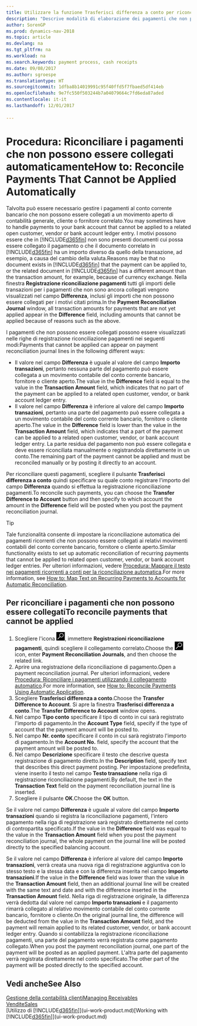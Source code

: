 ```yaml
---
title: Utilizzare la funzione Trasferisci differenza a conto per riconciliare i pagamenti
description: "Descrive modalità di elaborazione dei pagamenti che non possono essere collegati a un documento, ad esempio, quando un tasso di cambio comporta una differenza negli importi."
author: SorenGP
ms.prod: dynamics-nav-2018
ms.topic: article
ms.devlang: na
ms.tgt_pltfrm: na
ms.workload: na
ms.search.keywords: payment process, cash receipts
ms.date: 09/08/2017
ms.author: sgroespe
ms.translationtype: HT
ms.sourcegitcommit: 1dfba8b14019991c95f40ffd5f7fbaed5df414eb
ms.openlocfilehash: 9e7fc550f503244b7a04079664c7fd6eda87aded
ms.contentlocale: it-it
ms.lasthandoff: 12/01/2017

---
```

# <a name="how-to-reconcile-payments-that-cannot-be-applied-automatically"></a><span data-ttu-id="1af82-103">Procedura: Riconciliare i pagamenti che non possono essere collegati automaticamente</span><span class="sxs-lookup"><span data-stu-id="1af82-103">How to: Reconcile Payments That Cannot be Applied Automatically</span></span>
<span data-ttu-id="1af82-104">Talvolta può essere necessario gestire i pagamenti al conto corrente bancario che non possono essere collegati a un movimento aperto di contabilità generale, cliente o fornitore correlato.</span><span class="sxs-lookup"><span data-stu-id="1af82-104">You may sometimes have to handle payments to your bank account that cannot be applied to a related open customer, vendor or bank account ledger entry.</span></span> <span data-ttu-id="1af82-105">I motivi possono essere che in [!INCLUDE[d365fin](includes/d365fin_md.md)] non sono presenti documenti cui possa essere collegato il pagamento o che il documento correlato in [!INCLUDE[d365fin](includes/d365fin_md.md)] ha un importo diverso da quello della transazione, ad esempio, a causa del cambio della valuta.</span><span class="sxs-lookup"><span data-stu-id="1af82-105">Reasons may be that no document exists in [!INCLUDE[d365fin](includes/d365fin_md.md)] that the payment can be applied to, or the related document in [!INCLUDE[d365fin](includes/d365fin_md.md)] has a different amount than the transaction amount, for example, because of currency exchange.</span></span> <span data-ttu-id="1af82-106">Nella finestra **Registrazione riconciliazione pagamenti** tutti gli importi delle transazioni per i pagamenti che non sono ancora collegati vengono visualizzati nel campo **Differenza**, inclusi gli importi che non possono essere collegati per i motivi citati prima.</span><span class="sxs-lookup"><span data-stu-id="1af82-106">In the **Payment Reconciliation Journal** window, all transaction amounts for payments that are not yet applied appear in the **Difference** field, including amounts that cannot be applied because of reasons such as the above.</span></span>

<span data-ttu-id="1af82-107">I pagamenti che non possono essere collegati possono essere visualizzati nelle righe di registrazione riconciliazione pagamenti nei seguenti modi:</span><span class="sxs-lookup"><span data-stu-id="1af82-107">Payments that cannot be applied can appear on payment reconciliation journal lines in the following different ways:</span></span>

* <span data-ttu-id="1af82-108">Il valore nel campo **Differenza** è uguale al valore del campo **Importo transazioni**, pertanto nessuna parte del pagamento può essere collegata a un movimento contabile del conto corrente bancario, fornitore o cliente aperto.</span><span class="sxs-lookup"><span data-stu-id="1af82-108">The value in the **Difference** field is equal to the value in the **Transaction Amount** field, which indicates that no part of the payment can be applied to a related open customer, vendor, or bank account ledger entry.</span></span>
* <span data-ttu-id="1af82-109">Il valore nel campo **Differenza** è inferiore al valore del campo **Importo transazioni**, pertanto una parte del pagamento può essere collegata a un movimento contabile del conto corrente bancario, fornitore o cliente aperto.</span><span class="sxs-lookup"><span data-stu-id="1af82-109">The value in the **Difference** field is lower than the value in the **Transaction Amount** field, which indicates that a part of the payment can be applied to a related open customer, vendor, or bank account ledger entry.</span></span> <span data-ttu-id="1af82-110">La parte residua del pagamento non può essere collegata e deve essere riconciliata manualmente o registrandola direttamente in un conto.</span><span class="sxs-lookup"><span data-stu-id="1af82-110">The remaining part of the payment cannot be applied and must be reconciled manually or by posting it directly to an account.</span></span>

<span data-ttu-id="1af82-111">Per riconciliare questi pagamenti, scegliere il pulsante **Trasferisci differenza a conto** quindi specificare su quale conto registrare l'importo del campo **Differenza** quando si effettua la registrazione riconciliazione pagamenti.</span><span class="sxs-lookup"><span data-stu-id="1af82-111">To reconcile such payments, you can choose the **Transfer Difference to Account** button and then specify to which account the amount in the **Difference** field will be posted when you post the payment reconciliation journal.</span></span>

> [!TIP]  
>   <span data-ttu-id="1af82-112">Tale funzionalità consente di impostare la riconciliazione automatica dei pagamenti ricorrenti che non possono essere collegati ai relativi movimenti contabili del conto corrente bancario, fornitore o cliente aperto.</span><span class="sxs-lookup"><span data-stu-id="1af82-112">Similar functionality exists to set up automatic reconciliation of recurring payments that cannot be applied to related open customer, vendor, or bank account ledger entries.</span></span> <span data-ttu-id="1af82-113">Per ulteriori informazioni, vedere [Procedura: Mappare il testo nei pagamenti ricorrenti a conti per la riconciliazione automatica](receivables-how-map-text-recurring-payments-accounts-auto-reconcilliation.md).</span><span class="sxs-lookup"><span data-stu-id="1af82-113">For more information, see [How to: Map Text on Recurring Payments to Accounts for Automatic Reconciliation](receivables-how-map-text-recurring-payments-accounts-auto-reconcilliation.md).</span></span>

## <a name="to-reconcile-payments-that-cannot-be-applied"></a><span data-ttu-id="1af82-114">Per riconciliare i pagamenti che non possono essere collegati</span><span class="sxs-lookup"><span data-stu-id="1af82-114">To reconcile payments that cannot be applied</span></span>
1. <span data-ttu-id="1af82-115">Scegliere l'icona ![Cerca pagina o report](media/ui-search/search_small.png "icona Cerca pagina o report"), immettere **Registrazioni riconciliazione pagamenti**, quindi scegliere il collegamento correlato.</span><span class="sxs-lookup"><span data-stu-id="1af82-115">Choose the ![Search for Page or Report](media/ui-search/search_small.png "Search for Page or Report icon") icon, enter **Payment Reconciliation Journals**, and then choose the related link.</span></span>
2. <span data-ttu-id="1af82-116">Aprire una registrazione della riconciliazione di pagamento.</span><span class="sxs-lookup"><span data-stu-id="1af82-116">Open a payment reconciliation journal.</span></span> <span data-ttu-id="1af82-117">Per ulteriori informazioni, vedere [Procedura: Riconciliare i pagamenti utilizzando il collegamento automatico](receivables-how-reconcile-payments-auto-application.md).</span><span class="sxs-lookup"><span data-stu-id="1af82-117">For more information, see [How to: Reconcile Payments Using Automatic Application](receivables-how-reconcile-payments-auto-application.md).</span></span>
3. <span data-ttu-id="1af82-118">Scegliere **Trasferisci differenza a conto**.</span><span class="sxs-lookup"><span data-stu-id="1af82-118">Choose the **Transfer Difference to Account**.</span></span> <span data-ttu-id="1af82-119">Si apre la finestra **Trasferisci differenza a conto**.</span><span class="sxs-lookup"><span data-stu-id="1af82-119">The **Transfer Difference to Account** window opens.</span></span>
4. <span data-ttu-id="1af82-120">Nel campo **Tipo conto** specificare il tipo di conto in cui sarà registrato l'importo di pagamento.</span><span class="sxs-lookup"><span data-stu-id="1af82-120">In the **Account Type** field, specify if the type of account that the payment amount will be posted to.</span></span>
5. <span data-ttu-id="1af82-121">Nel campo **Nr. conto** specificare il conto in cui sarà registrato l'importo di pagamento.</span><span class="sxs-lookup"><span data-stu-id="1af82-121">In the **Account No.** field, specify the account that the payment amount will be posted to.</span></span>
6. <span data-ttu-id="1af82-122">Nel campo **Descrizione** specificare il testo che descrive questa registrazione di pagamento diretto.</span><span class="sxs-lookup"><span data-stu-id="1af82-122">In the **Description** field, specify text that describes this direct payment posting.</span></span> <span data-ttu-id="1af82-123">Per impostazione predefinita, viene inserito il testo nel campo **Testo transazione** nella riga di registrazione riconciliazione pagamenti.</span><span class="sxs-lookup"><span data-stu-id="1af82-123">By default, the text in the **Transaction Text** field on the payment reconciliation journal line is inserted.</span></span>
7. <span data-ttu-id="1af82-124">Scegliere il pulsante **OK**.</span><span class="sxs-lookup"><span data-stu-id="1af82-124">Choose the **OK** button.</span></span>

<span data-ttu-id="1af82-125">Se il valore nel campo **Differenza** è uguale al valore del campo **Importo transazioni** quando si registra la riconciliazione pagamenti, l'intero pagamento nella riga di registrazione sarà registrato direttamente nel conto di contropartita specificato.</span><span class="sxs-lookup"><span data-stu-id="1af82-125">If the value in the **Difference** field was equal to the value in the **Transaction Amount** field when you post the payment reconciliation journal, the whole payment on the journal line will be posted directly to the specified balancing account.</span></span>

<span data-ttu-id="1af82-126">Se il valore nel campo **Differenza** è inferiore al valore del campo **Importo transazioni**, verrà creata una nuova riga di registrazione aggiuntiva con lo stesso testo e la stessa data e con la differenza inserita nel campo **Importo transazioni**.</span><span class="sxs-lookup"><span data-stu-id="1af82-126">If the value in the **Difference** field was lower than the value in the **Transaction Amount** field, then an additional journal line will be created with the same text and date and with the difference inserted in the **Transaction Amount** field.</span></span> <span data-ttu-id="1af82-127">Nella riga di registrazione originale, la differenza verrà dedotta dal valore nel campo **Importo transazioni** e il pagamento rimarrà collegato al relativo movimento contabile del conto corrente bancario, fornitore o cliente.</span><span class="sxs-lookup"><span data-stu-id="1af82-127">On the original journal line, the difference will be deducted from the value in the **Transaction Amount** field, and the payment will remain applied to its related customer, vendor, or bank account ledger entry.</span></span> <span data-ttu-id="1af82-128">Quando si contabilizza la registrazione riconciliazione pagamenti, una parte del pagamento verrà registrata come pagamento collegato.</span><span class="sxs-lookup"><span data-stu-id="1af82-128">When you post the payment reconciliation journal, one part of the payment will be posted as an applied payment.</span></span> <span data-ttu-id="1af82-129">L'altra parte del pagamento verrà registrata direttamente nel conto specificato.</span><span class="sxs-lookup"><span data-stu-id="1af82-129">The other part of the payment will be posted directly to the specified account.</span></span>

## <a name="see-also"></a><span data-ttu-id="1af82-130">Vedi anche</span><span class="sxs-lookup"><span data-stu-id="1af82-130">See Also</span></span>
[<span data-ttu-id="1af82-131">Gestione della contabilità clienti</span><span class="sxs-lookup"><span data-stu-id="1af82-131">Managing Receivables</span></span>](receivables-manage-receivables.md)  
[<span data-ttu-id="1af82-132">Vendite</span><span class="sxs-lookup"><span data-stu-id="1af82-132">Sales</span></span>](sales-manage-sales.md)  
<span data-ttu-id="1af82-133">[Utilizzo di [!INCLUDE[d365fin](includes/d365fin_md.md)]](ui-work-product.md)</span><span class="sxs-lookup"><span data-stu-id="1af82-133">[Working with [!INCLUDE[d365fin](includes/d365fin_md.md)]](ui-work-product.md)</span></span>

